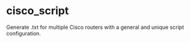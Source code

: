 # cisco_script
Generate .txt for multiple Cisco routers with a general and unique script configuration.